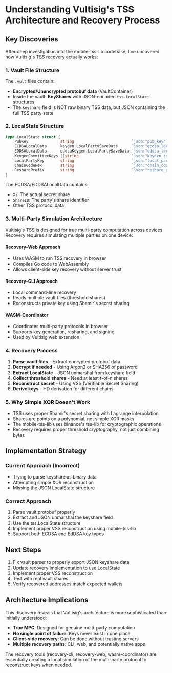 # Understanding Vultisig's TSS Architecture and Recovery Process

## Key Discoveries

After deep investigation into the mobile-tss-lib codebase, I've uncovered how Vultisig's TSS recovery actually works:

### 1. Vault File Structure

The `.vult` files contain:
- **Encrypted/Unencrypted protobuf data** (VaultContainer)
- Inside the vault: **KeyShares** with JSON-encoded `tss.LocalState` structures
- The `keyshare` field is NOT raw binary TSS data, but JSON containing the full TSS party state

### 2. LocalState Structure

```go
type LocalState struct {
    PubKey              string                         `json:"pub_key"`
    ECDSALocalData      keygen.LocalPartySaveData      `json:"ecdsa_local_data"`
    EDDSALocalData      eddsaKeygen.LocalPartySaveData `json:"eddsa_local_data"`
    KeygenCommitteeKeys []string                       `json:"keygen_committee_keys"`
    LocalPartyKey       string                         `json:"local_party_key"`
    ChainCodeHex        string                         `json:"chain_code_hex"`
    ResharePrefix       string                         `json:"reshare_prefix"`
}
```

The ECDSA/EDDSALocalData contains:
- `Xi`: The actual secret share
- `ShareID`: The party's share identifier
- Other TSS protocol data

### 3. Multi-Party Simulation Architecture

Vultisig's TSS is designed for true multi-party computation across devices. Recovery requires simulating multiple parties on one device:

#### Recovery-Web Approach
- Uses WASM to run TSS recovery in browser
- Compiles Go code to WebAssembly
- Allows client-side key recovery without server trust

#### Recovery-CLI Approach
- Local command-line recovery
- Reads multiple vault files (threshold shares)
- Reconstructs private key using Shamir's secret sharing

#### WASM-Coordinator
- Coordinates multi-party protocols in browser
- Supports key generation, resharing, and signing
- Used by Vultisig web extension

### 4. Recovery Process

1. **Parse vault files** - Extract encrypted protobuf data
2. **Decrypt if needed** - Using Argon2 or SHA256 of password
3. **Extract LocalState** - JSON unmarshal from keyshare field
4. **Collect threshold shares** - Need at least t-of-n shares
5. **Reconstruct secret** - Using VSS (Verifiable Secret Sharing)
6. **Derive keys** - HD derivation for different chains

### 5. Why Simple XOR Doesn't Work

- TSS uses proper Shamir's secret sharing with Lagrange interpolation
- Shares are points on a polynomial, not simple XOR masks
- The mobile-tss-lib uses binance's tss-lib for cryptographic operations
- Recovery requires proper threshold cryptography, not just combining bytes

## Implementation Strategy

### Current Approach (Incorrect)
- Trying to parse keyshare as binary data
- Attempting simple XOR reconstruction
- Missing the JSON LocalState structure

### Correct Approach
1. Parse vault protobuf properly
2. Extract and JSON unmarshal the keyshare field
3. Use the tss.LocalState structure
4. Implement proper VSS reconstruction using mobile-tss-lib
5. Support both ECDSA and EdDSA key types

## Next Steps

1. Fix vault parser to properly export JSON keyshare data
2. Update recovery implementation to use LocalState
3. Implement proper VSS reconstruction
4. Test with real vault shares
5. Verify recovered addresses match expected wallets

## Architecture Implications

This discovery reveals that Vultisig's architecture is more sophisticated than initially understood:

- **True MPC**: Designed for genuine multi-party computation
- **No single point of failure**: Keys never exist in one place
- **Client-side recovery**: Can be done without trusting servers
- **Multiple recovery paths**: CLI, web, and potentially native apps

The recovery tools (recovery-cli, recovery-web, wasm-coordinator) are essentially creating a local simulation of the multi-party protocol to reconstruct keys when needed.
